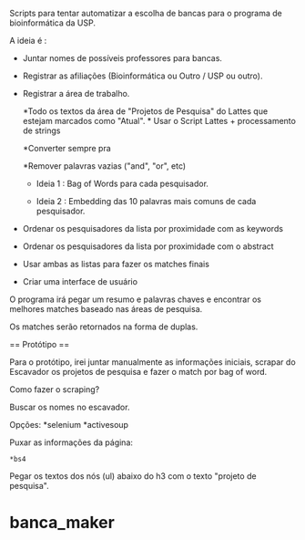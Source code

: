 Scripts para tentar automatizar a escolha de bancas para o programa de bioinformática da USP. 

A ideia é :

* Juntar nomes de possíveis professores para bancas.

* Registrar as afiliações (Bioinformática ou Outro / USP ou outro).

* Registrar a área de trabalho.

   *Todo os textos da área de "Projetos de Pesquisa" do Lattes que estejam marcados como "Atual".
       * Usar o Script Lattes + processamento de strings
   
   *Converter sempre pra 
   
   *Remover palavras vazias ("and", "or", etc)
   
   * Ideia 1 : Bag of Words para cada pesquisador. 
   
   * Ideia 2 : Embedding das 10 palavras mais comuns de cada pesquisador.
   
* Ordenar os pesquisadores da lista por proximidade com as keywords   
* Ordenar os pesquisadores da lista por proximidade com o abstract 


* Usar ambas as listas para fazer os  matches finais 

* Criar uma interface de usuário

O programa irá pegar um resumo e palavras chaves e encontrar os melhores matches baseado nas áreas de pesquisa. 

Os matches serão retornados na forma de duplas.  


== Protótipo ==

Para o protótipo, irei juntar manualmente as informações iniciais, scrapar do Escavador os projetos de pesquisa e fazer o match por bag of word.

Como fazer o scraping?


Buscar os nomes no escavador.

Opções: 
    *selenium 
    *activesoup
    
Puxar as informações da página:

    *bs4 

Pegar os textos dos nós (ul) abaixo do h3 com o texto  "projeto de pesquisa".
# banca_maker
